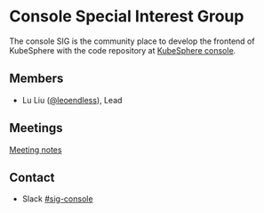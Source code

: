 # Console Special Interest Group

The console SIG is the community place to develop the frontend of KubeSphere with the code repository at [KubeSphere console](https://github.com/kubesphere/console).

## Members

- Lu Liu ([@leoendless](https://github.com/leoendless)), Lead

## Meetings

[Meeting notes](https://docs.google.com/document/d/1a2RHltQm3armW4Jf7m1aYFTjdvlqiuW5hW2-KBeLqi0)

## Contact

- Slack [#sig-console](https://kubesphere.slack.com/messages/sig-console)
